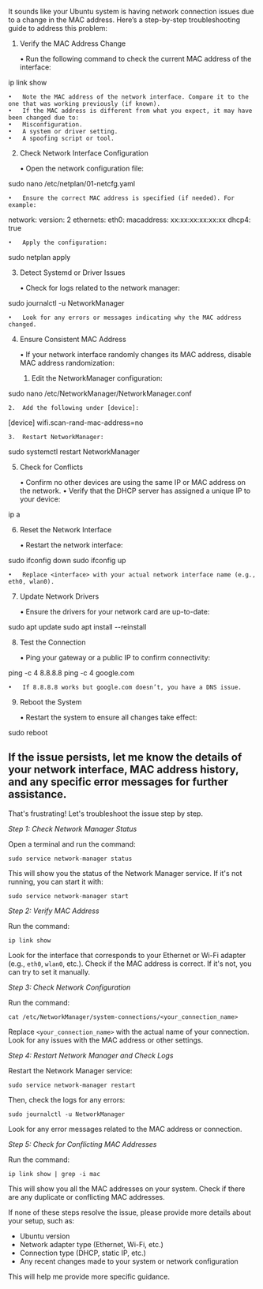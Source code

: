 It sounds like your Ubuntu system is having network connection issues due to a change in the MAC address. Here’s a step-by-step troubleshooting guide to address this problem:

1. Verify the MAC Address Change

	•	Run the following command to check the current MAC address of the interface:

ip link show


	•	Note the MAC address of the network interface. Compare it to the one that was working previously (if known).
	•	If the MAC address is different from what you expect, it may have been changed due to:
	•	Misconfiguration.
	•	A system or driver setting.
	•	A spoofing script or tool.

2. Check Network Interface Configuration

	•	Open the network configuration file:

sudo nano /etc/netplan/01-netcfg.yaml


	•	Ensure the correct MAC address is specified (if needed). For example:

network:
  version: 2
  ethernets:
    eth0:
      macaddress: xx:xx:xx:xx:xx:xx
      dhcp4: true


	•	Apply the configuration:

sudo netplan apply

3. Detect Systemd or Driver Issues

	•	Check for logs related to the network manager:

sudo journalctl -u NetworkManager


	•	Look for any errors or messages indicating why the MAC address changed.

4. Ensure Consistent MAC Address

	•	If your network interface randomly changes its MAC address, disable MAC address randomization:
	1.	Edit the NetworkManager configuration:

sudo nano /etc/NetworkManager/NetworkManager.conf


	2.	Add the following under [device]:

[device]
wifi.scan-rand-mac-address=no


	3.	Restart NetworkManager:

sudo systemctl restart NetworkManager

5. Check for Conflicts

	•	Confirm no other devices are using the same IP or MAC address on the network.
	•	Verify that the DHCP server has assigned a unique IP to your device:

ip a

6. Reset the Network Interface

	•	Restart the network interface:

sudo ifconfig <interface> down
sudo ifconfig <interface> up


	•	Replace <interface> with your actual network interface name (e.g., eth0, wlan0).

7. Update Network Drivers

	•	Ensure the drivers for your network card are up-to-date:

sudo apt update
sudo apt install --reinstall <network-driver>

8. Test the Connection

	•	Ping your gateway or a public IP to confirm connectivity:

ping -c 4 8.8.8.8
ping -c 4 google.com


	•	If 8.8.8.8 works but google.com doesn’t, you have a DNS issue.

9. Reboot the System

	•	Restart the system to ensure all changes take effect:

sudo reboot

If the issue persists, let me know the details of your network interface, MAC address history, and any specific error messages for further assistance.
------------
That's frustrating! Let's troubleshoot the issue step by step.

*Step 1: Check Network Manager Status*

Open a terminal and run the command:
```
sudo service network-manager status
```
This will show you the status of the Network Manager service. If it's not running, you can start it with:
```
sudo service network-manager start
```

*Step 2: Verify MAC Address*

Run the command:
```
ip link show
```
Look for the interface that corresponds to your Ethernet or Wi-Fi adapter (e.g., `eth0`, `wlan0`, etc.). Check if the MAC address is correct. If it's not, you can try to set it manually.

*Step 3: Check Network Configuration*

Run the command:
```
cat /etc/NetworkManager/system-connections/<your_connection_name>
```
Replace `<your_connection_name>` with the actual name of your connection. Look for any issues with the MAC address or other settings.

*Step 4: Restart Network Manager and Check Logs*

Restart the Network Manager service:
```
sudo service network-manager restart
```
Then, check the logs for any errors:
```
sudo journalctl -u NetworkManager
```
Look for any error messages related to the MAC address or connection.

*Step 5: Check for Conflicting MAC Addresses*

Run the command:
```
ip link show | grep -i mac
```
This will show you all the MAC addresses on your system. Check if there are any duplicate or conflicting MAC addresses.

If none of these steps resolve the issue, please provide more details about your setup, such as:

- Ubuntu version
- Network adapter type (Ethernet, Wi-Fi, etc.)
- Connection type (DHCP, static IP, etc.)
- Any recent changes made to your system or network configuration

This will help me provide more specific guidance.

